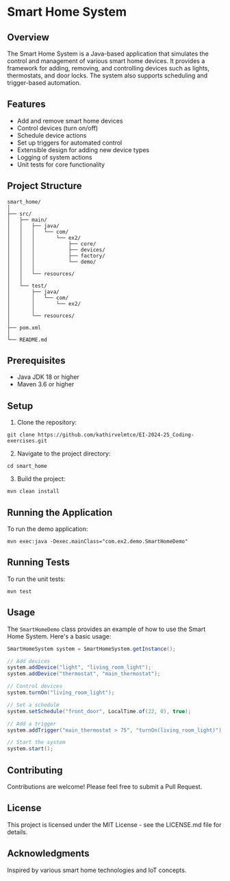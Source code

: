 # Smart Home System

## Overview

The Smart Home System is a Java-based application that simulates the control and management of various smart home devices. It provides a framework for adding, removing, and controlling devices such as lights, thermostats, and door locks. The system also supports scheduling and trigger-based automation.

## Features

- Add and remove smart home devices
- Control devices (turn on/off)
- Schedule device actions
- Set up triggers for automated control
- Extensible design for adding new device types
- Logging of system actions
- Unit tests for core functionality

## Project Structure

```
smart_home/
│
├── src/
│   ├── main/
│   │   ├── java/
│   │   │   └── com/
│   │   │       └── ex2/
│   │   │           ├── core/
│   │   │           ├── devices/
│   │   │           ├── factory/
│   │   │           └── demo/
│   │   │
│   │   └── resources/
│   │
│   └── test/
│       ├── java/
│       │   └── com/
│       │       └── ex2/
│       │
│       └── resources/
│
├── pom.xml
│
└── README.md
```

## Prerequisites

- Java JDK 18 or higher
- Maven 3.6 or higher

## Setup

1. Clone the repository:
```
git clone https://github.com/kathirvelmtce/EI-2024-25_Coding-exercises.git
```

2. Navigate to the project directory:
```
cd smart_home
```

3. Build the project:
```
mvn clean install
```

## Running the Application

To run the demo application:
```
mvn exec:java -Dexec.mainClass="com.ex2.demo.SmartHomeDemo"
```

## Running Tests

To run the unit tests:
```
mvn test
```

## Usage

The `SmartHomeDemo` class provides an example of how to use the Smart Home System. Here's a basic usage:

```java
SmartHomeSystem system = SmartHomeSystem.getInstance();

// Add devices
system.addDevice("light", "living_room_light");
system.addDevice("thermostat", "main_thermostat");

// Control devices
system.turnOn("living_room_light");

// Set a schedule
system.setSchedule("front_door", LocalTime.of(22, 0), true);

// Add a trigger
system.addTrigger("main_thermostat > 75", "turnOn(living_room_light)");

// Start the system
system.start();


```
## Contributing
Contributions are welcome! Please feel free to submit a Pull Request.

## License
This project is licensed under the MIT License - see the LICENSE.md file for details.

## Acknowledgments
Inspired by various smart home technologies and IoT concepts.
